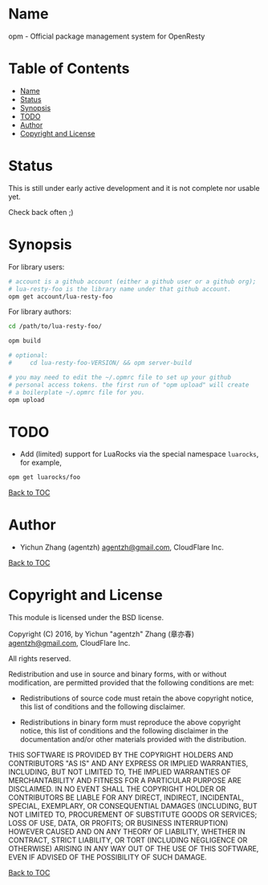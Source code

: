 Name
====

opm - Official package management system for OpenResty

Table of Contents
=================

* [Name](#name)
* [Status](#status)
* [Synopsis](#synopsis)
* [TODO](#todo)
* [Author](#author)
* [Copyright and License](#copyright-and-license)

Status
======

This is still under early active development and it is not complete nor usable yet.

Check back often ;)

Synopsis
========

For library users:

```bash
# account is a github account (either a github user or a github org);
# lua-resty-foo is the library name under that github account.
opm get account/lua-resty-foo
```

For library authors:

```bash
cd /path/to/lua-resty-foo/

opm build

# optional:
#     cd lua-resty-foo-VERSION/ && opm server-build

# you may need to edit the ~/.opmrc file to set up your github
# personal access tokens. the first run of "opm upload" will create
# a boilerplate ~/.opmrc file for you.
opm upload
```

TODO
====

* Add (limited) support for LuaRocks via the special namespace `luarocks`, for example,

```bash
opm get luarocks/foo
```

[Back to TOC](#table-of-contents)

Author
======

* Yichun Zhang (agentzh) <agentzh@gmail.com>, CloudFlare Inc.

[Back to TOC](#table-of-contents)

Copyright and License
=====================

This module is licensed under the BSD license.

Copyright (C) 2016, by Yichun "agentzh" Zhang (章亦春) <agentzh@gmail.com>, CloudFlare Inc.

All rights reserved.

Redistribution and use in source and binary forms, with or without modification, are permitted provided that the following conditions are met:

* Redistributions of source code must retain the above copyright notice, this list of conditions and the following disclaimer.

* Redistributions in binary form must reproduce the above copyright notice, this list of conditions and the following disclaimer in the documentation and/or other materials provided with the distribution.

THIS SOFTWARE IS PROVIDED BY THE COPYRIGHT HOLDERS AND CONTRIBUTORS "AS IS" AND ANY EXPRESS OR IMPLIED WARRANTIES, INCLUDING, BUT NOT LIMITED TO, THE IMPLIED WARRANTIES OF MERCHANTABILITY AND FITNESS FOR A PARTICULAR PURPOSE ARE DISCLAIMED. IN NO EVENT SHALL THE COPYRIGHT HOLDER OR CONTRIBUTORS BE LIABLE FOR ANY DIRECT, INDIRECT, INCIDENTAL, SPECIAL, EXEMPLARY, OR CONSEQUENTIAL DAMAGES (INCLUDING, BUT NOT LIMITED TO, PROCUREMENT OF SUBSTITUTE GOODS OR SERVICES; LOSS OF USE, DATA, OR PROFITS; OR BUSINESS INTERRUPTION) HOWEVER CAUSED AND ON ANY THEORY OF LIABILITY, WHETHER IN CONTRACT, STRICT LIABILITY, OR TORT (INCLUDING NEGLIGENCE OR OTHERWISE) ARISING IN ANY WAY OUT OF THE USE OF THIS SOFTWARE, EVEN IF ADVISED OF THE POSSIBILITY OF SUCH DAMAGE.

[Back to TOC](#table-of-contents)

